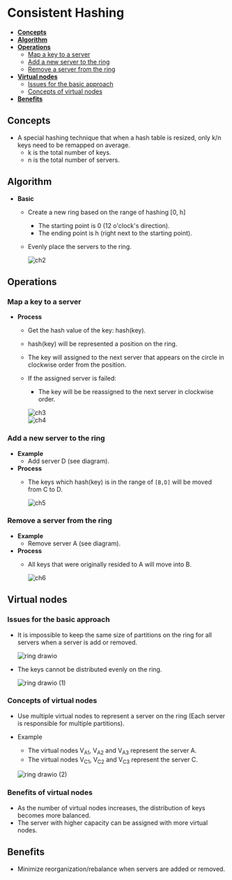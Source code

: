 # Consistent Hashing

- [**Concepts**](#concepts)
- [**Algorithm**](#algorithm)
- [**Operations**](#operations)
   - [Map a key to a server](#map-a-key-to-a-server)
   - [Add a new server to the ring](#add-a-new-server-to-the-ring)
   - [Remove a server from the ring](#remove-a-server-from-the-ring)
- [**Virtual nodes**](#virtual-nodes)
   - [Issues for the basic approach](#issues-for-the-basic-approach)
   - [Concepts of virtual nodes](#concepts-of-virtual-nodes)
- [**Benefits**](#benefits)

## Concepts
- A special hashing technique that when a hash table is resized, only k/n keys need to be remapped on average.
   - k is the total number of keys.
   - n is the total number of servers.
   
## Algorithm
- **Basic**
   - Create a new ring based on the range of hashing [0, h]
      - The starting point is 0 (12 o'clock's direction).
      - The ending point is h (right next to the starting point).
   - Evenly place the servers to the ring.
     
     ![ch2](https://user-images.githubusercontent.com/8989447/117731167-ea655c00-b1aa-11eb-9d61-f101e951ab7b.png)

## Operations
### Map a key to a server
- **Process**
   - Get the hash value of the key: hash(key).
   - hash(key) will be represented a position on the ring.
   - The key will assigned to the next server that appears on the circle in clockwise order from the position. 
   - If the assigned server is failed:
      - The key will be be reassigned to the next server in clockwise order.

     ![ch3](https://user-images.githubusercontent.com/8989447/117731784-f1409e80-b1ab-11eb-8d64-ecd141276d57.png)  
     ![ch4](https://user-images.githubusercontent.com/8989447/117732075-70ce6d80-b1ac-11eb-9349-f148aed9872b.png)

### Add a new server to the ring
- **Example**
   - Add server D (see diagram).
- **Process**
   - The keys which hash(key) is in the range of `[B,D]` will be moved from C to D.

     ![ch5](https://user-images.githubusercontent.com/8989447/117736418-c3ac2300-b1b4-11eb-914d-fc7c3b5ddbc6.png)

### Remove a server from the ring
- **Example**
   - Remove server A (see diagram).
- **Process**   
   - All keys that were originally resided to A will move into B.

     ![ch6](https://user-images.githubusercontent.com/8989447/117738189-ac6f3480-b1b8-11eb-95e0-71cd251a31c9.png)

## Virtual nodes
### Issues for the basic approach
- It is impossible to keep the same size of partitions on the ring for all servers when a server is add or removed.

  ![ring drawio](https://user-images.githubusercontent.com/8989447/156979379-26b333d3-1d73-4528-a8b3-49ce4374e2ff.png)

- The keys cannot be distributed evenly on the ring.

  ![ring drawio (1)](https://user-images.githubusercontent.com/8989447/156979756-5a15c1f0-ee60-4bfb-9852-824154ce2959.png)

### Concepts of virtual nodes
- Use multiple virtual nodes to represent a server on the ring (Each server is responsible for multiple partitions).
- Example
   - The virtual nodes V<sub>A1</sub>, V<sub>A2</sub> and V<sub>A3</sub> represent the server A.
   - The virtual nodes V<sub>C1</sub>, V<sub>C2</sub> and V<sub>C3</sub> represent the server C.
  
  ![ring drawio (2)](https://user-images.githubusercontent.com/8989447/156980505-0b2dd681-d91e-43ab-b01c-d227f13a71be.png)

### Benefits of virtual nodes
- As the number of virtual nodes increases, the distribution of keys becomes more balanced.
- The server with higher capacity can be assigned with more virtual nodes.

## Benefits
- Minimize reorganization/rebalance when servers are added or removed.
